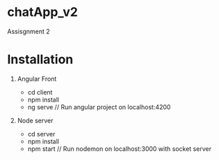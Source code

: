 # chatApp_v2

 Assisgnment 2
 
 # Installation

1. Angular Front
    - cd client
    - npm install
    - ng serve      // Run angular project on localhost:4200

2. Node server
    - cd server
    - npm install
    - npm start    // Run nodemon on localhost:3000 with socket server

